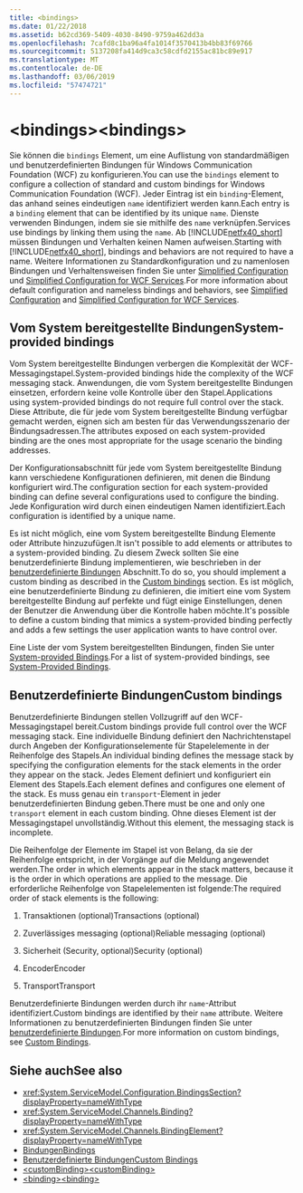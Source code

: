 ```yaml
---
title: <bindings>
ms.date: 01/22/2018
ms.assetid: b62cd369-5409-4030-8490-9759a462dd3a
ms.openlocfilehash: 7cafd8c1ba96a4fa1014f3570413b4bb83f69766
ms.sourcegitcommit: 5137208fa414d9ca3c58cdfd2155ac81bc89e917
ms.translationtype: MT
ms.contentlocale: de-DE
ms.lasthandoff: 03/06/2019
ms.locfileid: "57474721"
---
```

# <a name="bindings"></a><span data-ttu-id="4124c-101">\<bindings></span><span class="sxs-lookup"><span data-stu-id="4124c-101">\<bindings></span></span>

<span data-ttu-id="4124c-102">Sie können die `bindings` Element, um eine Auflistung von standardmäßigen und benutzerdefinierten Bindungen für Windows Communication Foundation (WCF) zu konfigurieren.</span><span class="sxs-lookup"><span data-stu-id="4124c-102">You can use the `bindings` element to configure a collection of standard and custom bindings for Windows Communication Foundation (WCF).</span></span> <span data-ttu-id="4124c-103">Jeder Eintrag ist ein `binding`-Element, das anhand seines eindeutigen `name` identifiziert werden kann.</span><span class="sxs-lookup"><span data-stu-id="4124c-103">Each entry is a `binding` element that can be identified by its unique `name`.</span></span> <span data-ttu-id="4124c-104">Dienste verwenden Bindungen, indem sie sie mithilfe des `name` verknüpfen.</span><span class="sxs-lookup"><span data-stu-id="4124c-104">Services use bindings by linking them using the `name`.</span></span> <span data-ttu-id="4124c-105">Ab [!INCLUDE[netfx40_short](../../../../../includes/netfx40-short-md.md)] müssen Bindungen und Verhalten keinen Namen aufweisen.</span><span class="sxs-lookup"><span data-stu-id="4124c-105">Starting with [!INCLUDE[netfx40_short](../../../../../includes/netfx40-short-md.md)], bindings and behaviors are not required to have a name.</span></span> <span data-ttu-id="4124c-106">Weitere Informationen zu Standardkonfiguration und zu namenlosen Bindungen und Verhaltensweisen finden Sie unter [Simplified Configuration](../../../../../docs/framework/wcf/simplified-configuration.md) und [Simplified Configuration for WCF Services](../../../../../docs/framework/wcf/samples/simplified-configuration-for-wcf-services.md).</span><span class="sxs-lookup"><span data-stu-id="4124c-106">For more information about default configuration and nameless bindings and behaviors, see [Simplified Configuration](../../../../../docs/framework/wcf/simplified-configuration.md) and [Simplified Configuration for WCF Services](../../../../../docs/framework/wcf/samples/simplified-configuration-for-wcf-services.md).</span></span>  
  
## <a name="system-provided-bindings"></a><span data-ttu-id="4124c-107">Vom System bereitgestellte Bindungen</span><span class="sxs-lookup"><span data-stu-id="4124c-107">System-provided bindings</span></span>
 
 <span data-ttu-id="4124c-108">Vom System bereitgestellte Bindungen verbergen die Komplexität der WCF-Messagingstapel.</span><span class="sxs-lookup"><span data-stu-id="4124c-108">System-provided bindings hide the complexity of the WCF messaging stack.</span></span> <span data-ttu-id="4124c-109">Anwendungen, die vom System bereitgestellte Bindungen einsetzen, erfordern keine volle Kontrolle über den Stapel.</span><span class="sxs-lookup"><span data-stu-id="4124c-109">Applications using system-provided bindings do not require full control over the stack.</span></span> <span data-ttu-id="4124c-110">Diese Attribute, die für jede vom System bereitgestellte Bindung verfügbar gemacht werden, eignen sich am besten für das Verwendungsszenario der Bindungsadressen.</span><span class="sxs-lookup"><span data-stu-id="4124c-110">The attributes exposed on each system-provided binding are the ones most appropriate for the usage scenario the binding addresses.</span></span>  
  
 <span data-ttu-id="4124c-111">Der Konfigurationsabschnitt für jede vom System bereitgestellte Bindung kann verschiedene Konfigurationen definieren, mit denen die Bindung konfiguriert wird.</span><span class="sxs-lookup"><span data-stu-id="4124c-111">The configuration section for each system-provided binding can define several configurations used to configure the binding.</span></span> <span data-ttu-id="4124c-112">Jede Konfiguration wird durch einen eindeutigen Namen identifiziert.</span><span class="sxs-lookup"><span data-stu-id="4124c-112">Each configuration is identified by a unique name.</span></span>  
  
 <span data-ttu-id="4124c-113">Es ist nicht möglich, eine vom System bereitgestellte Bindung Elemente oder Attribute hinzuzufügen.</span><span class="sxs-lookup"><span data-stu-id="4124c-113">It isn't possible to add elements or attributes to a system-provided binding.</span></span> <span data-ttu-id="4124c-114">Zu diesem Zweck sollten Sie eine benutzerdefinierte Bindung implementieren, wie beschrieben in der [benutzerdefinierte Bindungen](#custom-bindings) Abschnitt.</span><span class="sxs-lookup"><span data-stu-id="4124c-114">To do so, you should implement a custom binding as described in the [Custom bindings](#custom-bindings) section.</span></span> <span data-ttu-id="4124c-115">Es ist möglich, eine benutzerdefinierte Bindung zu definieren, die imitiert eine vom System bereitgestellte Bindung auf perfekte und fügt einige Einstellungen, denen der Benutzer die Anwendung über die Kontrolle haben möchte.</span><span class="sxs-lookup"><span data-stu-id="4124c-115">It's possible to define a custom binding that mimics a system-provided binding perfectly and adds a few settings the user application wants to have control over.</span></span>  
  
 <span data-ttu-id="4124c-116">Eine Liste der vom System bereitgestellten Bindungen, finden Sie unter [System-provided Bindings](../../../../../docs/framework/wcf/system-provided-bindings.md).</span><span class="sxs-lookup"><span data-stu-id="4124c-116">For a list of system-provided bindings, see [System-Provided Bindings](../../../../../docs/framework/wcf/system-provided-bindings.md).</span></span>  
  
## <a name="custom-bindings"></a><span data-ttu-id="4124c-117">Benutzerdefinierte Bindungen</span><span class="sxs-lookup"><span data-stu-id="4124c-117">Custom bindings</span></span>

 <span data-ttu-id="4124c-118">Benutzerdefinierte Bindungen stellen Vollzugriff auf den WCF-Messagingstapel bereit.</span><span class="sxs-lookup"><span data-stu-id="4124c-118">Custom bindings provide full control over the WCF messaging stack.</span></span> <span data-ttu-id="4124c-119">Eine individuelle Bindung definiert den Nachrichtenstapel durch Angeben der Konfigurationselemente für Stapelelemente in der Reihenfolge des Stapels.</span><span class="sxs-lookup"><span data-stu-id="4124c-119">An individual binding defines the message stack by specifying the configuration elements for the stack elements in the order they appear on the stack.</span></span> <span data-ttu-id="4124c-120">Jedes Element definiert und konfiguriert ein Element des Stapels.</span><span class="sxs-lookup"><span data-stu-id="4124c-120">Each element defines and configures one element of the stack.</span></span> <span data-ttu-id="4124c-121">Es muss genau ein `transport`-Element in jeder benutzerdefinierten Bindung geben.</span><span class="sxs-lookup"><span data-stu-id="4124c-121">There must be one and only one `transport` element in each custom binding.</span></span> <span data-ttu-id="4124c-122">Ohne dieses Element ist der Messagingstapel unvollständig.</span><span class="sxs-lookup"><span data-stu-id="4124c-122">Without this element, the messaging stack is incomplete.</span></span>  
  
 <span data-ttu-id="4124c-123">Die Reihenfolge der Elemente im Stapel ist von Belang, da sie der Reihenfolge entspricht, in der Vorgänge auf die Meldung angewendet werden.</span><span class="sxs-lookup"><span data-stu-id="4124c-123">The order in which elements appear in the stack matters, because it is the order in which operations are applied to the message.</span></span> <span data-ttu-id="4124c-124">Die erforderliche Reihenfolge von Stapelelementen ist folgende:</span><span class="sxs-lookup"><span data-stu-id="4124c-124">The required order of stack elements is the following:</span></span>  
  
1.  <span data-ttu-id="4124c-125">Transaktionen (optional)</span><span class="sxs-lookup"><span data-stu-id="4124c-125">Transactions (optional)</span></span>  
  
2.  <span data-ttu-id="4124c-126">Zuverlässiges messaging (optional)</span><span class="sxs-lookup"><span data-stu-id="4124c-126">Reliable messaging (optional)</span></span>  
  
3.  <span data-ttu-id="4124c-127">Sicherheit (Security, optional)</span><span class="sxs-lookup"><span data-stu-id="4124c-127">Security (optional)</span></span>  
  
4.  <span data-ttu-id="4124c-128">Encoder</span><span class="sxs-lookup"><span data-stu-id="4124c-128">Encoder</span></span>  
  
5.  <span data-ttu-id="4124c-129">Transport</span><span class="sxs-lookup"><span data-stu-id="4124c-129">Transport</span></span>  
  
 <span data-ttu-id="4124c-130">Benutzerdefinierte Bindungen werden durch ihr `name`-Attribut identifiziert.</span><span class="sxs-lookup"><span data-stu-id="4124c-130">Custom bindings are identified by their `name` attribute.</span></span> <span data-ttu-id="4124c-131">Weitere Informationen zu benutzerdefinierten Bindungen finden Sie unter [benutzerdefinierte Bindungen](../../../../../docs/framework/wcf/extending/custom-bindings.md).</span><span class="sxs-lookup"><span data-stu-id="4124c-131">For more information on custom bindings, see [Custom Bindings](../../../../../docs/framework/wcf/extending/custom-bindings.md).</span></span>  
  
## <a name="see-also"></a><span data-ttu-id="4124c-132">Siehe auch</span><span class="sxs-lookup"><span data-stu-id="4124c-132">See also</span></span>

- <xref:System.ServiceModel.Configuration.BindingsSection?displayProperty=nameWithType>  
- <xref:System.ServiceModel.Channels.Binding?displayProperty=nameWithType>  
- <xref:System.ServiceModel.Channels.BindingElement?displayProperty=nameWithType>  
- [<span data-ttu-id="4124c-133">Bindungen</span><span class="sxs-lookup"><span data-stu-id="4124c-133">Bindings</span></span>](../../../../../docs/framework/wcf/bindings.md)  
- [<span data-ttu-id="4124c-134">Benutzerdefinierte Bindungen</span><span class="sxs-lookup"><span data-stu-id="4124c-134">Custom Bindings</span></span>](../../../../../docs/framework/wcf/extending/custom-bindings.md)  
- [<span data-ttu-id="4124c-135">\<customBinding></span><span class="sxs-lookup"><span data-stu-id="4124c-135">\<customBinding></span></span>](../../../../../docs/framework/configure-apps/file-schema/wcf/custombinding.md)  
- [<span data-ttu-id="4124c-136">\<binding></span><span class="sxs-lookup"><span data-stu-id="4124c-136">\<binding></span></span>](../../../../../docs/framework/misc/binding.md)

